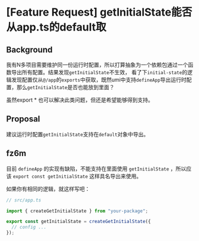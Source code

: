 # [Feature Request] getInitialState能否从app.ts的default取

## Background

我有N多项目需要维护同一份运行时配置，所以打算抽象为一个依赖包通过一个函数导出所有配置。结果发现`getInitialState`不生效，
看了下`initial-state`的逻辑发现配置仅从`@/app`的`exports`中获取，既然umi中支持`defineApp`导出运行时配置，那么`getInitialState`是否也能放到里面？

虽然export \* 也可以解决此类问题，但还是希望能够得到支持。

## Proposal

建议运行时配置`getInitialState`支持在`default`对象中导出。

## fz6m

目前 `defineApp` 的实现有缺陷，不能支持在里面使用 `getInitialState` ，所以应该 `export const getInitialState` 这样具名导出来使用。

如果你有相同的逻辑，就这样写吧：

```ts
// src/app.ts

import { createGetInitialState } from "your-package";

export const getInitialState = createGetInitialState({
  // config ...
});
```
